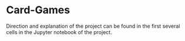 # Card-Games
Direction and explanation of the project can be found in the first several cells in the Jupyter notebook of the project.
